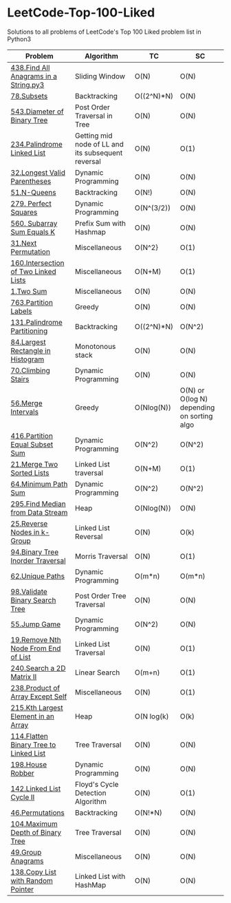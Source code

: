 # LeetCode-Top-100-Liked
Solutions to all problems of LeetCode's Top 100 Liked problem list in Python3

|Problem  | Algorithm|TC|SC|
|--|--|--|--|
| [438.Find All Anagrams in a String.py3](https://github.com/ankurvarma7/LeetCode-Top-100-Liked/blob/main/438.%20Find%20All%20Anagrams%20in%20a%20String.py3)| Sliding Window  |O(N) |O(N)
|[78.Subsets](https://github.com/ankurvarma7/LeetCode-Top-100-Liked/blob/main/78.%20Subsets.py3)|Backtracking|O((2^N)*N)|O(N)
|[543.Diameter of Binary Tree](https://github.com/ankurvarma7/LeetCode-Top-100-Liked/blob/main/543.%20Diameter%20of%20Binary%20Tree.py3)|Post Order Traversal in Tree|O(N)|O(N)
|[234.Palindrome Linked List](https://github.com/ankurvarma7/LeetCode-Top-100-Liked/blob/main/234.%20Palindrome%20Linked%20List.py3)|Getting mid node of LL and its subsequent reversal|O(N)|O(1)
|[32.Longest Valid Parentheses](https://github.com/ankurvarma7/LeetCode-Top-100-Liked/blob/main/32.%20Longest%20Valid%20Parentheses.py3)|Dynamic Programming|O(N)|O(N)
|[51.N-Queens](https://github.com/ankurvarma7/LeetCode-Top-100-Liked/blob/main/51.%20N-Queens.py3)|Backtracking|O(N!)|O(N)
|[279. Perfect Squares](https://github.com/ankurvarma7/LeetCode-Top-100-Liked/blob/main/279.%20Perfect%20Squares.py3)|Dynamic Programming|O(N^(3/2))|O(N)
|[560. Subarray Sum Equals K](https://github.com/ankurvarma7/LeetCode-Top-100-Liked/blob/main/560.%20Subarray%20Sum%20Equals%20K.py3)|Prefix Sum with Hashmap|O(N)|O(N)
|[31.Next Permutation](https://github.com/ankurvarma7/LeetCode-Top-100-Liked/blob/main/31.%20Next%20Permutation.py3)|Miscellaneous|O(N^2}|O(1)
|[160.Intersection of Two Linked Lists](https://github.com/ankurvarma7/LeetCode-Top-100-Liked/blob/main/160.%20Intersection%20of%20Two%20Linked%20Lists.py3)|Miscellaneous|O(N+M)|O(1)
|[1.Two Sum](https://github.com/ankurvarma7/LeetCode-Top-100-Liked/blob/main/1.%20Two%20Sum.py3)|Miscellaneous|O(N)|O(N)
|[763.Partition Labels](https://github.com/ankurvarma7/LeetCode-Top-100-Liked/blob/main/763.%20Partition%20Labels.py3)|Greedy|O(N)|O(N)
|[131.Palindrome Partitioning](https://github.com/ankurvarma7/LeetCode-Top-100-Liked/blob/main/131.%20Palindrome%20Partitioning.py3)|Backtracking|O((2^N)*N)|O(N^2)
|[84.Largest Rectangle in Histogram](https://github.com/ankurvarma7/LeetCode-Top-100-Liked/blob/main/84.%20Largest%20Rectangle%20in%20Histogram.py3)|Monotonous stack|O(N)|O(N)
|[70.Climbing Stairs](https://github.com/ankurvarma7/LeetCode-Top-100-Liked/blob/main/70.%20Climbing%20Stairs.py3)|Dynamic Programming|O(N)|O(N)
|[56.Merge Intervals](https://github.com/ankurvarma7/LeetCode-Top-100-Liked/blob/main/56.%20Merge%20Intervals.py3)|Greedy|O(Nlog(N))|O(N) or O(log N) depending on sorting algo
|[416.Partition Equal Subset Sum](https://github.com/ankurvarma7/LeetCode-Top-100-Liked/blob/main/416.%20Partition%20Equal%20Subset%20Sum.py3)|Dynamic Programming|O(N^2)|O(N^2)
|[21.Merge Two Sorted Lists](https://github.com/ankurvarma7/LeetCode-Top-100-Liked/blob/main/21.%20Merge%20Two%20Sorted%20Lists.py3)|Linked List traversal|O(N+M)|O(1)
|[64.Minimum Path Sum](https://github.com/ankurvarma7/LeetCode-Top-100-Liked/blob/main/64.%20Minimum%20Path%20Sum.py3)|Dynamic Programming|O(N^2)|O(N^2)
|[295.Find Median from Data Stream](https://github.com/ankurvarma7/LeetCode-Top-100-Liked/blob/main/295.%20Find%20Median%20from%20Data%20Stream.py3)|Heap|O(Nlog(N))|O(N)
|[25.Reverse Nodes in k-Group](https://github.com/ankurvarma7/LeetCode-Top-100-Liked/blob/main/25.%20Reverse%20Nodes%20in%20k-Group.py3)|Linked List Reversal|O(N)|O(k)
|[94.Binary Tree Inorder Traversal](https://github.com/ankurvarma7/LeetCode-Top-100-Liked/blob/main/94.%20Binary%20Tree%20Inorder%20Traversal.py3)|Morris Traversal|O(N)|O(1)
|[62.Unique Paths](https://github.com/ankurvarma7/LeetCode-Top-100-Liked/blob/main/62.%20Unique%20Paths.py3)|Dynamic Programming|O(m*n)|O(m*n)
|[98.Validate Binary Search Tree](https://github.com/ankurvarma7/LeetCode-Top-100-Liked/blob/main/98.%20Validate%20Binary%20Search%20Tree.py3)|Post Order Tree Traversal|O(N)|O(N)
|[55.Jump Game](https://github.com/ankurvarma7/LeetCode-Top-100-Liked/blob/main/55.%20Jump%20Game.py3)|Dynamic Programming|O(N^2)|O(N)
|[19.Remove Nth Node From End of List](https://github.com/ankurvarma7/LeetCode-Top-100-Liked/blob/main/19.%20Remove%20Nth%20Node%20From%20End%20of%20List.py3)|Linked List Traversal|O(N)|O(1)
|[240.Search a 2D Matrix II](https://github.com/ankurvarma7/LeetCode-Top-100-Liked/blob/main/240.%20Search%20a%202D%20Matrix%20II.py3)|Linear Search|O(m+n)|O(1)
|[238.Product of Array Except Self](https://github.com/ankurvarma7/LeetCode-Top-100-Liked/blob/main/238.%20Product%20of%20Array%20Except%20Self.py3)|Miscellaneous|O(N)|O(1)
|[215.Kth Largest Element in an Array](https://github.com/ankurvarma7/LeetCode-Top-100-Liked/blob/main/215.%20Kth%20Largest%20Element%20in%20an%20Array.py3)|Heap|O(N log(k)|O(k)
|[114.Flatten Binary Tree to Linked List](https://github.com/ankurvarma7/LeetCode-Top-100-Liked/blob/main/114.%20Flatten%20Binary%20Tree%20to%20Linked%20List.py3)|Tree Traversal|O(N)|O(N)
|[198.House Robber](https://github.com/ankurvarma7/LeetCode-Top-100-Liked/blob/main/198.%20House%20Robber.py3)|Dynamic Programming|O(N)|O(N)
|[142.Linked List Cycle II](https://github.com/ankurvarma7/LeetCode-Top-100-Liked/blob/main/142.%20Linked%20List%20Cycle%20II.py3)|Floyd's Cycle Detection Algorithm|O(N)|O(1)
|[46.Permutations](https://github.com/ankurvarma7/LeetCode-Top-100-Liked/blob/main/46.%20Permutations.py3)|Backtracking|O(N!*N)|O(N)
|[104.Maximum Depth of Binary Tree](https://github.com/ankurvarma7/LeetCode-Top-100-Liked/blob/main/104.%20Maximum%20Depth%20of%20Binary%20Tree.py3)|Tree Traversal|O(N)|O(N)
|[49.Group Anagrams](https://github.com/ankurvarma7/LeetCode-Top-100-Liked/blob/main/49.%20Group%20Anagrams.py3)|Miscellaneous|O(N)|O(N)
|[138.Copy List with Random Pointer](https://github.com/ankurvarma7/LeetCode-Top-100-Liked/blob/main/138.%20Copy%20List%20with%20Random%20Pointer.py3)|Linked List with HashMap|O(N)|O(N)

